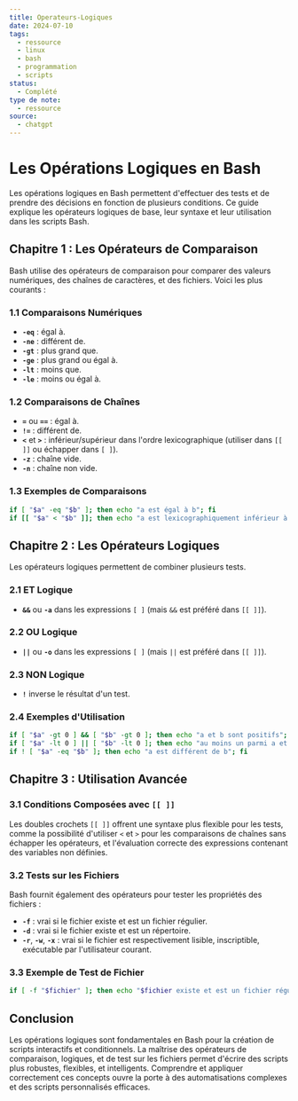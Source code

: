 ```yaml
---
title: Operateurs-Logiques
date: 2024-07-10
tags:
  - ressource
  - linux
  - bash
  - programmation
  - scripts
status:
  - Complété
type de note:
  - ressource
source:
  - chatgpt
---
```

# Les Opérations Logiques en Bash

Les opérations logiques en Bash permettent d'effectuer des tests et de prendre des décisions en fonction de plusieurs conditions. Ce guide explique les opérateurs logiques de base, leur syntaxe et leur utilisation dans les scripts Bash.

## Chapitre 1 : Les Opérateurs de Comparaison

Bash utilise des opérateurs de comparaison pour comparer des valeurs numériques, des chaînes de caractères, et des fichiers. Voici les plus courants :

### 1.1 Comparaisons Numériques

- **`-eq`** : égal à.
- **`-ne`** : différent de.
- **`-gt`** : plus grand que.
- **`-ge`** : plus grand ou égal à.
- **`-lt`** : moins que.
- **`-le`** : moins ou égal à.

### 1.2 Comparaisons de Chaînes

- **`=`** ou **`==`** : égal à.
- **`!=`** : différent de.
- **`<`** et **`>`** : inférieur/supérieur dans l'ordre lexicographique (utiliser dans `[[ ]]` ou échapper dans `[ ]`).
- **`-z`** : chaîne vide.
- **`-n`** : chaîne non vide.

### 1.3 Exemples de Comparaisons

```bash
if [ "$a" -eq "$b" ]; then echo "a est égal à b"; fi
if [[ "$a" < "$b" ]]; then echo "a est lexicographiquement inférieur à b"; fi
```

## Chapitre 2 : Les Opérateurs Logiques

Les opérateurs logiques permettent de combiner plusieurs tests.

### 2.1 ET Logique

- **`&&`** ou **`-a`** dans les expressions `[ ]` (mais `&&` est préféré dans `[[ ]]`).

### 2.2 OU Logique

- **`||`** ou **`-o`** dans les expressions `[ ]` (mais `||` est préféré dans `[[ ]]`).

### 2.3 NON Logique

- **`!`** inverse le résultat d'un test.

### 2.4 Exemples d'Utilisation

```bash
if [ "$a" -gt 0 ] && [ "$b" -gt 0 ]; then echo "a et b sont positifs"; fi
if [ "$a" -lt 0 ] || [ "$b" -lt 0 ]; then echo "au moins un parmi a et b est négatif"; fi
if ! [ "$a" -eq "$b" ]; then echo "a est différent de b"; fi
```

## Chapitre 3 : Utilisation Avancée

### 3.1 Conditions Composées avec `[[ ]]`

Les doubles crochets `[[ ]]` offrent une syntaxe plus flexible pour les tests, comme la possibilité d'utiliser `<` et `>` pour les comparaisons de chaînes sans échapper les opérateurs, et l'évaluation correcte des expressions contenant des variables non définies.

### 3.2 Tests sur les Fichiers

Bash fournit également des opérateurs pour tester les propriétés des fichiers :

- **`-f`** : vrai si le fichier existe et est un fichier régulier.
- **`-d`** : vrai si le fichier existe et est un répertoire.
- **`-r`**, **`-w`**, **`-x`** : vrai si le fichier est respectivement lisible, inscriptible, exécutable par l'utilisateur courant.

### 3.3 Exemple de Test de Fichier

```bash
if [ -f "$fichier" ]; then echo "$fichier existe et est un fichier régulier"; fi
```

## Conclusion

Les opérations logiques sont fondamentales en Bash pour la création de scripts interactifs et conditionnels. La maîtrise des opérateurs de comparaison, logiques, et de test sur les fichiers permet d'écrire des scripts plus robustes, flexibles, et intelligents. Comprendre et appliquer correctement ces concepts ouvre la porte à des automatisations complexes et des scripts personnalisés efficaces.